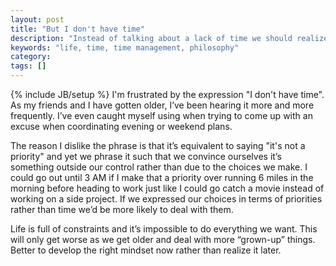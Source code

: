 ```yaml
---
layout: post
title: "But I don't have time"
description: "Instead of talking about a lack of time we should realize it's about our priorities and actually think through our choices."
keywords: "life, time, time management, philosophy"
category:
tags: []
---
```

{% include JB/setup %}
I'm frustrated by the expression "I don't have time". As my friends and I have gotten older, I’ve been hearing it more and more frequently. I’ve even caught myself using when trying to come up with an excuse when coordinating evening or weekend plans.

The reason I dislike the phrase is that it’s equivalent to saying "it's not a priority" and yet we phrase it such that we convince ourselves it’s something outside our control rather than due to the choices we make. I could go out until 3 AM if I make that a priority over running 6 miles in the morning before heading to work just like I could go catch a movie  instead of working on a side project. If we expressed our choices in terms of priorities rather than time we’d be more likely to deal with them.

Life is full of constraints and it’s impossible to do everything we want. This will only get worse as we get older and deal with more “grown-up” things. Better to develop the right mindset now rather than realize it later.